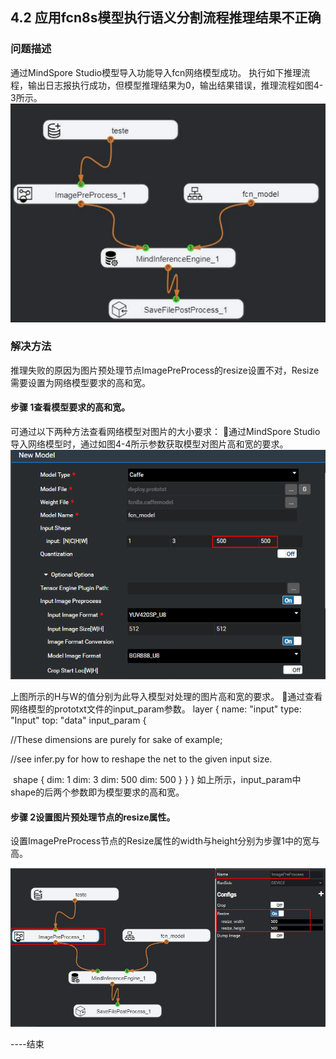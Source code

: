 ## 4.2 应用fcn8s模型执行语义分割流程推理结果不正确
### 问题描述
通过MindSpore Studio模型导入功能导入fcn网络模型成功。
执行如下推理流程，输出日志报执行成功，但模型推理结果为0，输出结果错误，推理流程如图4-3所示。
![图4-3语义分割编排流程](./img/4-3.png)


### 解决方法
推理失败的原因为图片预处理节点ImagePreProcess的resize设置不对，Resize需要设置为网络模型要求的高和宽。
#### 步骤 1查看模型要求的高和宽。
可通过以下两种方法查看网络模型对图片的大小要求：
通过MindSpore Studio导入网络模型时，通过如图4-4所示参数获取模型对图片高和宽的要求。
![图4-4模型导入示例](./img/4-4.png)

上图所示的H与W的值分别为此导入模型对处理的图片高和宽的要求。
通过查看网络模型的prototxt文件的input_param参数。
layer { 
  name: "input" 
  type: "Input" 
  top: "data" 
  input_param { 

//These dimensions are purely for sake of example; 

//see infer.py for how to reshape the net to the given input size. 

​    shape { dim: 1 dim: 3 dim: 500 dim: 500 } 
  } 
}
如上所示，input_param中shape的后两个参数即为模型要求的高和宽。

#### 步骤 2设置图片预处理节点的resize属性。
设置ImagePreProcess节点的Resize属性的width与height分别为步骤1中的宽与高。

![宽高设置](./img/4-2-2.png)



----结束

